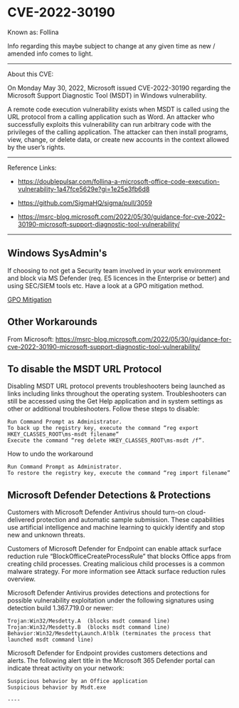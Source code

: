 # CVE-2022-30190 

Known as: Follina

Info regarding this maybe subject to change at any given time as new / amended info comes to light.

---

About this CVE:

On Monday May 30, 2022, Microsoft issued CVE-2022-30190 regarding the Microsoft Support Diagnostic Tool (MSDT) in Windows vulnerability.

A remote code execution vulnerability exists when MSDT is called using the URL protocol from a calling application such as Word. An attacker who successfully exploits this vulnerability can run arbitrary code with the privileges of the calling application. The attacker can then install programs, view, change, or delete data, or create new accounts in the context allowed by the user’s rights.

----

Reference Links:

* https://doublepulsar.com/follina-a-microsoft-office-code-execution-vulnerability-1a47fce5629e?gi=1e25e3fb6d8

* https://github.com/SigmaHQ/sigma/pull/3059

* https://msrc-blog.microsoft.com/2022/05/30/guidance-for-cve-2022-30190-microsoft-support-diagnostic-tool-vulnerability/

----

## Windows SysAdmin's

If choosing to not get a Security team involved in your work environment and block via MS Defender (req. E5 licences in the Enterprise or better) and using SEC/SIEM tools etc. Have a look at a GPO mitigation method.

[GPO Mitigation](follina-GPO-mitigation.md)


## Other Workarounds

From Microsoft:
https://msrc-blog.microsoft.com/2022/05/30/guidance-for-cve-2022-30190-microsoft-support-diagnostic-tool-vulnerability/

## To disable the MSDT URL Protocol

Disabling MSDT URL protocol prevents troubleshooters being launched as links including links throughout the operating system. Troubleshooters can still be accessed using the Get Help application and in system settings as other or additional troubleshooters. Follow these steps to disable:

    Run Command Prompt as Administrator.
    To back up the registry key, execute the command “reg export HKEY_CLASSES_ROOT\ms-msdt filename“
    Execute the command “reg delete HKEY_CLASSES_ROOT\ms-msdt /f”.

How to undo the workaround

    Run Command Prompt as Administrator.
    To restore the registry key, execute the command “reg import filename” 

## Microsoft Defender Detections & Protections

Customers with Microsoft Defender Antivirus should turn-on cloud-delivered protection and automatic sample submission. These capabilities use artificial intelligence and machine learning to quickly identify and stop new and unknown threats.

Customers of Microsoft Defender for Endpoint can enable attack surface reduction rule “BlockOfficeCreateProcessRule” that blocks Office apps from creating child processes. Creating malicious child processes is a common malware strategy. For more information see Attack surface reduction rules overview.

Microsoft Defender Antivirus provides detections and protections for possible vulnerability exploitation under the following signatures using detection build 1.367.719.0 or newer:

    Trojan:Win32/Mesdetty.A  (blocks msdt command line)
    Trojan:Win32/Mesdetty.B  (blocks msdt command line)
    Behavior:Win32/MesdettyLaunch.A!blk (terminates the process that launched msdt command line)

Microsoft Defender for Endpoint provides customers detections and alerts. The following alert title in the Microsoft 365 Defender portal can indicate threat activity on your network:

    Suspicious behavior by an Office application
    Suspicious behavior by Msdt.exe
    
    ----
    

